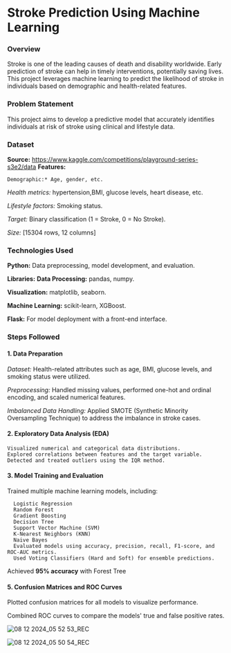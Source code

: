 # Stroke Prediction Using Machine Learning
### Overview
Stroke is one of the leading causes of death and disability worldwide. Early prediction of stroke can help in timely interventions, potentially saving lives. This project leverages machine learning to predict the likelihood of stroke in individuals based on demographic and health-related features.

### Problem Statement
This project aims to develop a predictive model that accurately identifies individuals at risk of stroke using clinical and lifestyle data.


### Dataset
**Source:**  https://www.kaggle.com/competitions/playground-series-s3e2/data
**Features:**

    Demographic:* Age, gender, etc.
   
   *Health metrics:* hypertension,BMI, glucose levels, heart disease, etc.
   
   *Lifestyle factors:* Smoking status.
   
   *Target:* Binary classification (1 = Stroke, 0 = No Stroke).
   
   *Size:* [15304 rows, 12 columns]
### Technologies Used
**Python:** Data preprocessing, model development, and evaluation.

**Libraries:**
**Data Processing:** pandas, numpy.
    
**Visualization:** matplotlib, seaborn.

**Machine Learning:** scikit-learn, XGBoost.
    
**Flask:** For model deployment with a front-end interface.


### Steps Followed

#### 1. Data Preparation
*Dataset:* Health-related attributes such as age, BMI, glucose levels, and smoking status were utilized.

*Preprocessing:* Handled missing values, performed one-hot and ordinal encoding, and scaled numerical features.

*Imbalanced Data Handling:* Applied SMOTE (Synthetic Minority Oversampling Technique) to address the imbalance in stroke cases.

#### 2. Exploratory Data Analysis (EDA)

    Visualized numerical and categorical data distributions.
    Explored correlations between features and the target variable.
    Detected and treated outliers using the IQR method.
    
#### 3. Model Training and Evaluation
Trained multiple machine learning models, including:

      Logistic Regression
      Random Forest
      Gradient Boosting
      Decision Tree
      Support Vector Machine (SVM)
      K-Nearest Neighbors (KNN)
      Naive Bayes
      Evaluated models using accuracy, precision, recall, F1-score, and ROC-AUC metrics.
      Used Voting Classifiers (Hard and Soft) for ensemble predictions.
   Achieved **95% accuracy** with Forest Tree
#### 5. Confusion Matrices and ROC Curves
Plotted confusion matrices for all models to visualize performance.

Combined ROC curves to compare the models' true and false positive rates.

![08 12 2024_05 52 53_REC](https://github.com/user-attachments/assets/cd91cdfa-9a16-4f33-8c5c-73143bc40228)

![08 12 2024_05 50 54_REC](https://github.com/user-attachments/assets/b4cca8e7-d179-44d4-8621-fbe0c9d0fd73)
